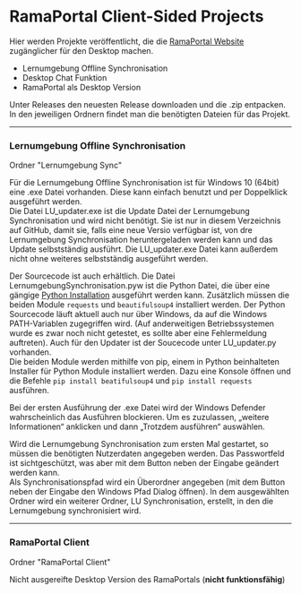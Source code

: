 # RamaPortal Client-Sided Projects

Hier werden Projekte veröffentlicht, die die [RamaPortal Website](https://portal.rama-mainz.de "Zum RamaPortal") zugänglicher für den Desktop machen.

* Lernumgebung Offline Synchronisation
* Desktop Chat Funktion
* RamaPortal als Desktop Version

Unter Releases den neuesten Release downloaden und die .zip entpacken. In den jeweiligen Ordnern findet man die benötigten Dateien für das Projekt.

__ __

### Lernumgebung Offline Synchronisation

Ordner "Lernumgebung Sync"

Für die Lernumgebung Offline Synchronisation ist für Windows 10 (64bit) eine .exe Datei vorhanden. Diese kann einfach benutzt und per Doppelklick ausgeführt werden.  
Die Datei LU_updater.exe ist die Update Datei der Lernumgebung Synchronisation und wird nicht benötigt. Sie ist nur in diesem Verzeichnis auf GitHub, damit sie, falls eine neue Versio verfügbar ist, von dre Lernumgebung Synchronisation heruntergeladen werden kann und das Update selbstständig ausführt. Die LU_updater.exe Datei kann außerdem nicht ohne weiteres selbstständig ausgeführt werden.

Der Sourcecode ist auch erhältlich. Die Datei LernumgebungSynchronisation.pyw ist die Python Datei, die über eine gängige [Python Installation](https://www.python.org/downloads/ "Zum Python Download") ausgeführt werden kann. Zusätzlich müssen die beiden Module `requests` und `beautifulsoup4` installiert werden. Der Python Sourcecode läuft aktuell auch nur über Windows, da auf die Windows PATH-Variablen zugegriffen wird. (Auf anderweitigen Betriebssystemen wurde es zwar noch nicht getestet, es sollte aber eine Fehlermeldung auftreten). Auch für den Updater ist der Soucecode unter LU_updater.py vorhanden.  
Die beiden Module werden mithilfe von pip, einem in Python beinhalteten Installer für Python Module installiert werden. Dazu eine Konsole öffnen und die Befehle `pip install beatifulsoup4` und `pip install requests` ausführen.

Bei der ersten Ausführung der .exe Datei wird der Windows Defender wahrscheinlich das Ausführen blockieren. Um es zuzulassen, „weitere Informationen“ anklicken und dann „Trotzdem ausführen“ auswählen.

Wird die Lernumgebung Synchronisation zum ersten Mal gestartet, so müssen die benötigten Nutzerdaten angegeben werden. Das Passwortfeld ist sichtgeschützt, was aber mit dem Button neben der Eingabe geändert werden kann.  
Als Synchronisationspfad wird ein Überordner angegeben (mit dem Button neben der Eingabe den Windows Pfad Dialog öffnen). In dem ausgewählten Ordner wird ein weiterer Ordner, LU Synchronisation, erstellt, in den die Lernumgebung synchronisiert wird.

__ __

### RamaPortal Client

Ordner "RamaPortal Client"

Nicht ausgereifte Desktop Version des RamaPortals (**nicht funktionsfähig**)
